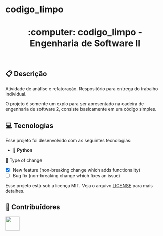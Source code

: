 # codigo_limpo


<h1 align="center">
  :computer: codigo_limpo - Engenharia de Software II
</h1>
<br>

## :clipboard: Descrição

Atividade de análise e refatoração.
Respositório para entrega do trabalho individual.

O projeto é somente um explo para ser apresentado na cadeira de engenharia de software 2, consiste basicamente em um código simples.

## 💻 Tecnologias

Esse projeto foi desenvolvido com as seguintes tecnologias:
- :snake: **Python**

:memo: Type of change

- [x] New feature (non-breaking change which adds functionality)
- [ ] Bug fix (non-breaking change which fixes an issue)

Esse projeto está sob a licença MIT. Veja o arquivo [LICENSE](LICENSE.md) para mais detalhes.

## 🤝 Contribuídores

<a href="https://github.com/AmaroWes"><img src="https://github.com/AmaroWes.png" width="45" height="45"></a> &nbsp;
